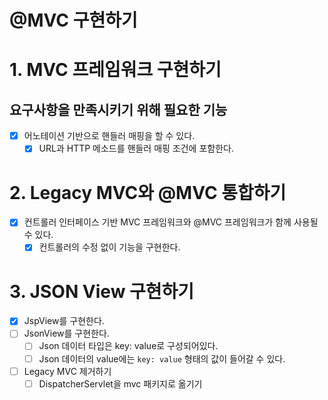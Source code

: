 # @MVC 구현하기

# 1. MVC 프레임워크 구현하기
## 요구사항을 만족시키기 위해 필요한 기능
- [x] 어노테이션 기반으로 핸들러 매핑을 할 수 있다.
  - [x] URL과 HTTP 메소드를 핸들러 매핑 조건에 포함한다.

# 2. Legacy MVC와 @MVC 통합하기
- [x] 컨트롤러 인터페이스 기반 MVC 프레임워크와 @MVC 프레임워크가 함께 사용될 수 있다.
  - [x] 컨트롤러의 수정 없이 기능을 구현한다.

# 3. JSON View 구현하기
- [x] JspView를 구현한다.
- [ ] JsonView를 구현한다.
  - [ ] Json 데이터 타입은 key: value로 구성되어있다.
  - [ ] Json 데이터의 value에는 `key: value` 형태의 값이 들어갈 수 있다.
- [ ] Legacy MVC 제거하기
  - [ ] DispatcherServlet을 mvc 패키지로 옮기기
